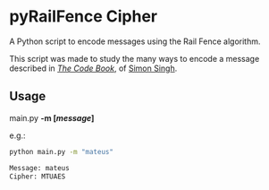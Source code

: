 # pyRailFence Cipher
A Python script to encode messages using the Rail Fence algorithm.

This script was made to study the many ways to encode a message described in [_The Code Book_](https://en.wikipedia.org/wiki/The_Code_Book), of [Simon Singh](https://en.wikipedia.org/wiki/Simon_Singh).

## Usage

main.py **-m [_message_]**

e.g.:
```bash
python main.py -m "mateus"

Message: mateus
Cipher: MTUAES

```
